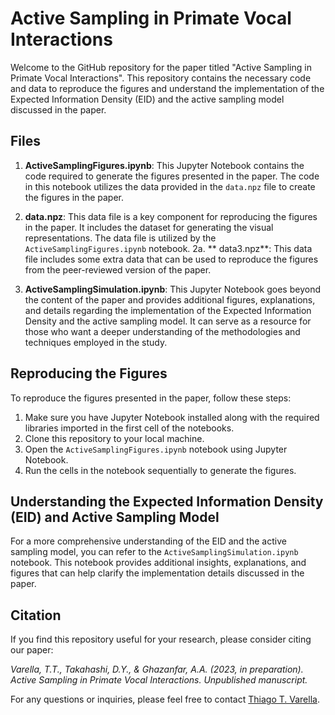 # Active Sampling in Primate Vocal Interactions

Welcome to the GitHub repository for the paper titled "Active Sampling in Primate Vocal Interactions". This repository contains the necessary code and data to reproduce the figures and understand the implementation of the Expected Information Density (EID) and the active sampling model discussed in the paper.

## Files

1. **ActiveSamplingFigures.ipynb**: This Jupyter Notebook contains the code required to generate the figures presented in the paper. The code in this notebook utilizes the data provided in the `data.npz` file to create the figures in the paper.

2. **data.npz**: This data file is a key component for reproducing the figures in the paper. It includes the dataset for generating the visual representations. The data file is utilized by the `ActiveSamplingFigures.ipynb` notebook.
2a. ** data3.npz**: This data file includes some extra data that can be used to reproduce the figures from the peer-reviewed version of the paper.

3. **ActiveSamplingSimulation.ipynb**: This Jupyter Notebook goes beyond the content of the paper and provides additional figures, explanations, and details regarding the implementation of the Expected Information Density and the active sampling model. It can serve as a resource for those who want a deeper understanding of the methodologies and techniques employed in the study.

## Reproducing the Figures

To reproduce the figures presented in the paper, follow these steps:

1. Make sure you have Jupyter Notebook installed along with the required libraries imported in the first cell of the notebooks.
2. Clone this repository to your local machine.
3. Open the `ActiveSamplingFigures.ipynb` notebook using Jupyter Notebook.
4. Run the cells in the notebook sequentially to generate the figures.

## Understanding the Expected Information Density (EID) and Active Sampling Model

For a more comprehensive understanding of the EID and the active sampling model, you can refer to the `ActiveSamplingSimulation.ipynb` notebook. This notebook provides additional insights, explanations, and figures that can help clarify the implementation details discussed in the paper.

## Citation

If you find this repository useful for your research, please consider citing our paper:

*Varella, T.T., Takahashi, D.Y., & Ghazanfar, A.A. (2023, in preparation). Active Sampling in Primate Vocal Interactions. Unpublished manuscript.*

For any questions or inquiries, please feel free to contact [Thiago T. Varella](https://thiagotvarella.github.io/contact.html).
